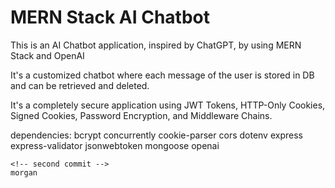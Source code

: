 
# MERN Stack AI Chatbot

This is an AI Chatbot application, inspired by ChatGPT, by using MERN Stack and OpenAI

It's a customized chatbot where each message of the user is stored in DB and can be retrieved and deleted.

It's a completely secure application using JWT Tokens, HTTP-Only Cookies, Signed Cookies, Password Encryption, and Middleware Chains.


dependencies: 
    bcrypt
    concurrently
    cookie-parser
    cors
    dotenv
    express
    express-validator
    jsonwebtoken
    mongoose
    openai

    <!-- second commit -->
    morgan

